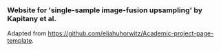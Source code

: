 ### Website for 'single-sample image-fusion upsampling' by Kapitany et al.

Adapted from https://github.com/eliahuhorwitz/Academic-project-page-template.
